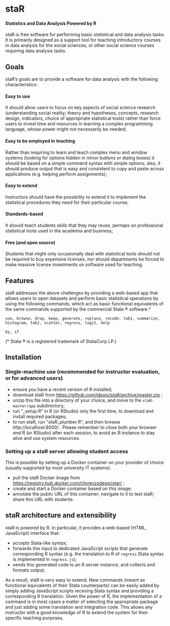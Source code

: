 # staR
#### Statistics and Data Analysis Powered by R

staR is free software for performing basic statistical and data analysis tasks. It is primarily designed as a support tool for teaching introductory courses in data analysis for the social sciences, or other social science courses requiring data analysis tasks.

## Goals
staR’s goals are to provide a software for data analysis with the following characteristics:
#### Easy to use
It should allow users to focus on key aspects of social science research (understanding social reality; theory and hypotheses, concepts, research design, indicators, choice of appropriate statistical tools) rather than force users to invest time and resources in learning a complex programming language, whose power might not necessarily be needed;
#### Easy to be employed in teaching
Rather than requiring to learn and teach complex menu and window systems (looking for options hidden in minor buttons or dialog boxes) it should be based on a simple command syntax with simple options;
also, it should produce output that is easy and consistent to copy and paste across applications (e.g. helping perform assignments);
#### Easy to extend
Instructors should have the possibility to extend it to implement the statistical procedures they need for their particular course;
#### Standards-based
It should teach students skills that they may reuse, perhaps on professional statistical tools used in the academia and business;
#### Free (and open source)
Students that might only occasionally deal with statistical tools should not be required to buy expensive licenses, nor should departments be forced to make massive license investments on software used for teaching.

## Features
staR addresses the above challenges by providing a web-based app that allows users to open datasets and perform basic statistical operations by using the following commands, which act as basic functional equivalents of the same commands supported by the commercial Stata ® software.*

`use, browse, drop, keep, generate, replace, recode, tab1, summarize, histogram, tab2, scatter, regress, logit, help`

`by, if`

(* Stata ® is a registered trademark of StataCorp LP.)

## Installation

### Single-machine use (recommended for instructor evaluation, or for advanced users)

* ensure you have a recent version of R installed;
* download staR from https://github.com/ldesio/staR/archive/master.zip ;
* unzip this file into a directory of your choice, and move to the `staR-master/app` subdirectory;
* run "_setup.R" in R (or RStudio) only the first time, to download and install required packages;
* to run staR, run "staR_plumber.R", and then browse http://localhost:8000/ . Please remember to close both your browser *and* R (or RStudio) after each session, to avoid an R instance to stay alive and use system resources.

### Setting up a staR server allowing student access

This is possible by setting up a Docker container on your provider of choice (usually supported by most university IT systems):

* pull the staR Docker image from https://registry.hub.docker.com/r/lorenzodesio/star/ ;
* create and start a Docker container based on this image;
* annotate the public URL of this container; navigate to it to test staR; share this URL with students.

## staR architecture and extensibility
staR is powered by R. In particular, it provides a web-based (HTML, JavaScript) interface that:

* accepts Stata-like syntax;
* forwards this input to dedicated JavaScript scripts that generate corresponding R syntax (e.g. the translation to R of `regress` Stata syntax is implemented in `regress.js`);
* sends this generated code to an R server instance, and collects and formats output;

As a result, staR is very easy to extend. New commands (meant as functional equivalents of their Stata counterparts) can be easily added by simply adding JavaScript scripts receving Stata syntax and providing a corresponding R translation.
Given the power of R, the implementation of a command is in most cases a matter of selecting the appropriate package and just adding some translation and integration code. This allows any instructor with a good knowledge of R to extend the system for their specific teaching purposes.

